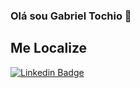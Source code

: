 ### Olá sou Gabriel Tochio 👋

## Me Localize
[![Linkedin Badge](https://img.shields.io/badge/-LinkedIn-blue?style=flat-square&logo=Linkedin&logoColor=white&link=https://www.linkedin.com/in/gtochio)](https://www.linkedin.com/in/gtochio)



<!--
**GTochio/gtochio** is a ✨ _special_ ✨ repository because its `README.md` (this file) appears on your GitHub profile.

Here are some ideas to get you started:ddffffffffffffff

- 🔭 I’m currently working on ...
- 🌱 I’m currently learning ...
- 👯 I’m looking to collaborate on ...
- 🤔 I’m looking for help with ...
- 💬 Ask me about ...
- 📫 How to reach me: ...
- 😄 Pronouns: ...
- ⚡ Fun fact: ...
-->
